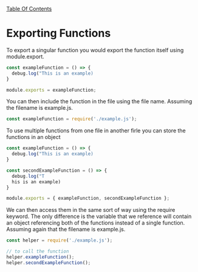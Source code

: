 [Table Of Contents](../../README.md)

# Exporting Functions

To export a singular function you would export the function itself using module.export.

``` javascript
const exampleFunction = () => {
  debug.log("This is an example)
}

module.exports = exampleFunction;
```

You can then include the function in the file using the file name. Assuming the filename is example.js.

``` javascript
const exampleFunction = require('./example.js');
```

To use multiple functions from one file in another firle you can store the functions in an object

``` javascript
const exampleFunction = () => {
  debug.log("This is an example)
}

const secondExampleFunction = () => {
  debug.log("T
  his is an example)
}

module.exports = { exampleFunction, secondExampleFunction };
```

We can then access them in the same sort of way using the require keyword. The only difference is the variable that we reference will contain an object referencing both of the functions instead of a single function. Assuming again that the filename is example.js.

``` javascript
const helper = require('./example.js');

// to call the function
helper.exampleFunction();
helper.secondExampleFunction();
```
